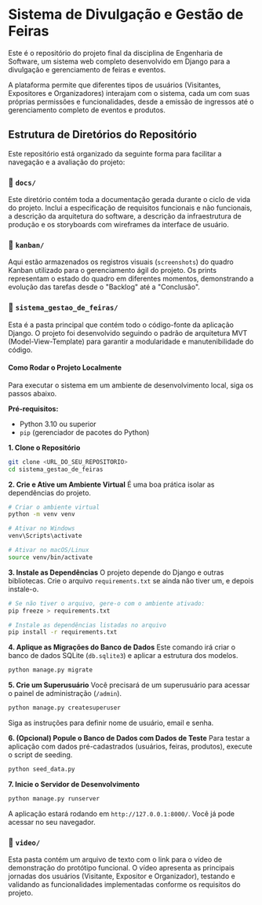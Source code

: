 # Sistema de Divulgação e Gestão de Feiras

Este é o repositório do projeto final da disciplina de Engenharia de Software, um sistema web completo desenvolvido em Django para a divulgação e gerenciamento de feiras e eventos.

A plataforma permite que diferentes tipos de usuários (Visitantes, Expositores e Organizadores) interajam com o sistema, cada um com suas próprias permissões e funcionalidades, desde a emissão de ingressos até o gerenciamento completo de eventos e produtos.

## Estrutura de Diretórios do Repositório

Este repositório está organizado da seguinte forma para facilitar a navegação e a avaliação do projeto:

### 📁 `docs/`

Este diretório contém toda a documentação gerada durante o ciclo de vida do projeto. Inclui a especificação de requisitos funcionais e não funcionais, a descrição da arquitetura do software, a descrição da infraestrutura de produção e os storyboards com wireframes da interface de usuário.

### 📁 `kanban/`

Aqui estão armazenados os registros visuais (`screenshots`) do quadro Kanban utilizado para o gerenciamento ágil do projeto. Os prints representam o estado do quadro em diferentes momentos, demonstrando a evolução das tarefas desde o "Backlog" até a "Conclusão".

### 📁 `sistema_gestao_de_feiras/`

Esta é a pasta principal que contém todo o código-fonte da aplicação Django. O projeto foi desenvolvido seguindo o padrão de arquitetura MVT (Model-View-Template) para garantir a modularidade e manutenibilidade do código.

#### Como Rodar o Projeto Localmente

Para executar o sistema em um ambiente de desenvolvimento local, siga os passos abaixo.

**Pré-requisitos:**

  * Python 3.10 ou superior
  * `pip` (gerenciador de pacotes do Python)

**1. Clone o Repositório**

```bash
git clone <URL_DO_SEU_REPOSITORIO>
cd sistema_gestao_de_feiras
```

**2. Crie e Ative um Ambiente Virtual**
É uma boa prática isolar as dependências do projeto.

```bash
# Criar o ambiente virtual
python -m venv venv

# Ativar no Windows
venv\Scripts\activate

# Ativar no macOS/Linux
source venv/bin/activate
```

**3. Instale as Dependências**
O projeto depende do Django e outras bibliotecas. Crie o arquivo `requirements.txt` se ainda não tiver um, e depois instale-o.

```bash
# Se não tiver o arquivo, gere-o com o ambiente ativado:
pip freeze > requirements.txt

# Instale as dependências listadas no arquivo
pip install -r requirements.txt
```

**4. Aplique as Migrações do Banco de Dados**
Este comando irá criar o banco de dados SQLite (`db.sqlite3`) e aplicar a estrutura dos modelos.

```bash
python manage.py migrate
```

**5. Crie um Superusuário**
Você precisará de um superusuário para acessar o painel de administração (`/admin`).

```bash
python manage.py createsuperuser
```

Siga as instruções para definir nome de usuário, email e senha.

**6. (Opcional) Popule o Banco de Dados com Dados de Teste**
Para testar a aplicação com dados pré-cadastrados (usuários, feiras, produtos), execute o script de seeding.

```bash
python seed_data.py
```

**7. Inicie o Servidor de Desenvolvimento**

```bash
python manage.py runserver
```

A aplicação estará rodando em `http://127.0.0.1:8000/`. Você já pode acessar no seu navegador.

### 📁 `video/`

Esta pasta contém um arquivo de texto com o link para o vídeo de demonstração do protótipo funcional. O vídeo apresenta as principais jornadas dos usuários (Visitante, Expositor e Organizador), testando e validando as funcionalidades implementadas conforme os requisitos do projeto.
